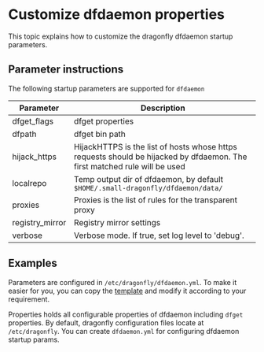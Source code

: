 # Customize dfdaemon properties

This topic explains how to customize the dragonfly dfdaemon startup parameters.

## Parameter instructions

The following startup parameters are supported for `dfdaemon`

| Parameter | Description |
| ------------- | ------------- |
| dfget_flags |	dfget properties |
| dfpath | dfget bin path |
| hijack_https | HijackHTTPS is the list of hosts whose https requests should be hijacked by dfdaemon. The first matched rule will be used |
| localrepo | Temp output dir of dfdaemon, by default `$HOME/.small-dragonfly/dfdaemon/data/` |
| proxies | Proxies is the list of rules for the transparent proxy |
| registry_mirror | Registry mirror settings |
| verbose | Verbose mode. If true, set log level to 'debug'. |

## Examples

Parameters are configured in `/etc/dragonfly/dfdaemon.yml`.
To make it easier for you, you can copy the [template](dfdaemon_config_template.yml) and modify it according to your requirement.

Properties holds all configurable properties of dfdaemon including `dfget` properties. By default, dragonfly configuration files locate at `/etc/dragonfly`. You can create `dfdaemon.yml` for configuring dfdaemon startup params.